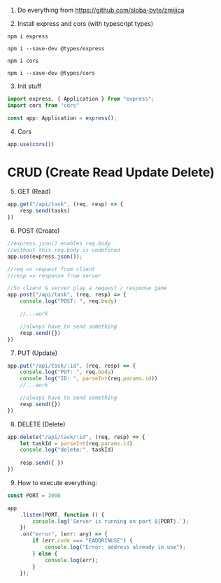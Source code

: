 1. Do everything from https://github.com/sloba-byte/zmijica

2. Install express and cors (with typescript types)

```
npm i express 
```
```
npm i --save-dev @types/express 
```

```
npm i cors
```

```
npm i --save-dev @types/cors
```
3. Init stuff
```js
import express, { Application } from "express";
import cors from "cors"

const app: Application = express();
```

4. Cors

```js
app.use(cors())
```
# CRUD (Create Read Update Delete)

5. GET (Read)

```js
app.get("/api/task", (req, resp) => {
    resp.send(tasks)
})
```


6. POST (Create)

```js
//express.json() enables req.body
//without this req.body is undefined
app.use(express.json()); 

//req => request from client
//resp => response from server

//So client & server play a request / response game
app.post("/api/task", (req, resp) => {
    console.log("POST: ", req.body)

    //...work

    //always have to send something
    resp.send({})
})
```

7. PUT (Update)

```js
app.put("/api/task/:id", (req, resp) => {
    console.log("PUT: ", req.body)
    console.log("ID: ", parseInt(req.params.id))
    //...work

    //always have to send something
    resp.send({})
})
```

8. DELETE (Delete)

```js
app.delete("/api/task/:id", (req, resp) => {
    let taskId = parseInt(req.params.id)
    console.log("delete:", taskId)
    
    resp.send({ })
})
```


9. How to execute everything:

```js
const PORT = 3000

app
    .listen(PORT, function () {
        console.log(`Server is running on port ${PORT}.`);
    })
    .on("error", (err: any) => {
        if (err.code === "EADDRINUSE") {
            console.log("Error: address already in use");
        } else {
            console.log(err);
        }
    });
```